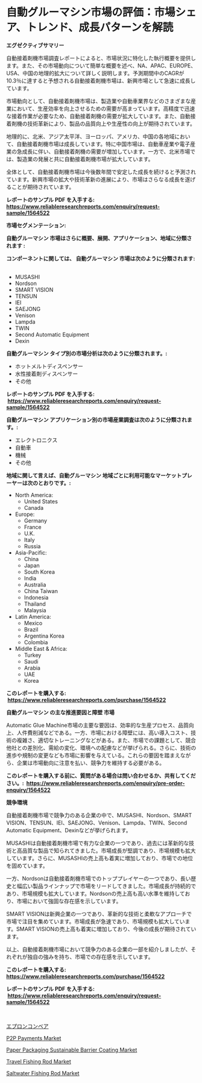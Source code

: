 <p><h1>自動グルーマシン市場の評価：市場シェア、トレンド、成長パターンを解読</h1></p><p><strong>エグゼクティブサマリー</strong></p>
<p><p>自動接着剤機市場調査レポートによると、市場状況に特化した執行概要を提供します。また、その市場動向について簡単な概要を述べ、NA、APAC、EUROPE、USA、中国の地理的拡大について詳しく説明します。予測期間中のCAGRが10.3％に達すると予想される自動接着剤機市場は、新興市場として急速に成長しています。</p><p>市場動向として、自動接着剤機市場は、製造業や自動車業界などのさまざまな産業において、生産効率を向上させるための需要が高まっています。高精度で迅速な接着作業が必要なため、自動接着剤機の需要が拡大しています。また、自動接着剤機の技術革新により、製品の品質向上や生産性の向上が期待されています。</p><p>地理的に、北米、アジア太平洋、ヨーロッパ、アメリカ、中国の各地域において、自動接着剤機市場は成長しています。特に中国市場は、自動車産業や電子産業の急成長に伴い、自動接着剤機の需要が増加しています。一方で、北米市場では、製造業の発展と共に自動接着剤機市場が拡大しています。</p><p>全体として、自動接着剤機市場は今後数年間で安定した成長を続けると予測されています。新興市場の拡大や技術革新の進展により、市場はさらなる成長を遂げることが期待されています。</p></p>
<p><strong>レポートのサンプル PDF を入手する: <a href="https://www.reliableresearchreports.com/enquiry/request-sample/1564522">https://www.reliableresearchreports.com/enquiry/request-sample/1564522</a></strong></p>
<p><strong>市場セグメンテーション:</strong></p>
<p><strong> 自動グルーマシン 市場はさらに概要、展開、アプリケーション、地域に分類されます :</strong></p>
<p><strong>コンポーネントに関しては、 自動グルーマシン 市場は次のように分類されます: &nbsp;</strong></p>
<p><ul><li>MUSASHI</li><li>Nordson</li><li>SMART VISION</li><li>TENSUN</li><li>IEI</li><li>SAEJONG</li><li>Venison</li><li>Lampda</li><li>TWIN</li><li>Second Automatic Equipment</li><li>Dexin</li></ul></p>
<p><strong> 自動グルーマシン タイプ別の市場分析は次のように分類されます。:</strong></p>
<p><ul><li>ホットメルトディスペンサー</li><li>水性接着剤ディスペンサー</li><li>その他</li></ul></p>
<p><strong>レポートのサンプル PDF を入手する: &nbsp;<a href="https://www.reliableresearchreports.com/enquiry/request-sample/1564522">https://www.reliableresearchreports.com/enquiry/request-sample/1564522</a></strong></p>
<p><strong> 自動グルーマシン アプリケーション別の市場産業調査は次のように分類されます。:</strong></p>
<p><ul><li>エレクトロニクス</li><li>自動車</li><li>機械</li><li>その他</li></ul></p>
<p><strong>地域に関して言えば、自動グルーマシン 地域ごとに利用可能なマーケットプレーヤーは次のとおりです。:</strong></p>
<p><ul>
    <li>
        North America:
        <ul>
            <li>United States</li>
            <li>Canada</li>
        </ul>
    </li>
    <li>
        Europe:
        <ul>
            <li>Germany</li>
            <li>France</li>
            <li>U.K.</li>
            <li>Italy</li>
            <li>Russia</li>
        </ul>
    </li>
    <li>
        Asia-Pacific:
        <ul>
            <li>China</li>
            <li>Japan</li>
            <li>South Korea</li>
            <li>India</li>
            <li>Australia</li>
            <li>China Taiwan</li>
            <li>Indonesia</li>
            <li>Thailand</li>
            <li>Malaysia</li>
        </ul>
    </li>
    <li>
        Latin America:
        <ul>
            <li>Mexico</li>
            <li>Brazil</li>
            <li>Argentina Korea</li>
            <li>Colombia</li>
        </ul>
    </li>
    <li>
        Middle East & Africa:
        <ul>
            <li>Turkey</li>
            <li>Saudi</li>
            <li>Arabia</li>
            <li>UAE</li>
            <li>Korea</li>
        </ul>
    </li>
    </ul></p>
<p><strong>このレポートを購入する: &nbsp;<a href="https://www.reliableresearchreports.com/purchase/1564522">https://www.reliableresearchreports.com/purchase/1564522</a></strong></p>
<p><strong>自動グルーマシン の主な推進要因と障壁 市場</strong></p>
<p><p>Automatic Glue Machine市場の主要な要因は、効率的な生産プロセス、品質向上、人件費削減などである。一方、市場における障壁には、高い導入コスト、技術の複雑さ、適切なトレーニングなどがある。また、市場での課題として、競合他社との差別化、需給の変化、環境への配慮などが挙げられる。さらに、技術の進歩や規制の変更なども市場に影響を与えている。これらの要因を踏まえながら、企業は市場動向に注意を払い、競争力を維持する必要がある。</p></p>
<p><strong>このレポートを購入する前に、質問がある場合は問い合わせるか、共有してください。:&nbsp; <a href="https://www.reliableresearchreports.com/enquiry/pre-order-enquiry/1564522">https://www.reliableresearchreports.com/enquiry/pre-order-enquiry/1564522</a></strong></p>
<p><strong>競争環境</strong></p>
<p><p>自動接着剤機市場で競争力のある企業の中で、MUSASHI、Nordson、SMART VISION、TENSUN、IEI、SAEJONG、Venison、Lampda、TWIN、Second Automatic Equipment、Dexinなどが挙げられます。</p><p>MUSASHIは自動接着剤機市場で有力な企業の一つであり、過去には革新的な技術と高品質な製品で知られてきました。市場成長が堅調であり、市場規模も拡大しています。さらに、MUSASHIの売上高も着実に増加しており、市場での地位を固めています。</p><p>一方、Nordsonは自動接着剤機市場でのトッププレイヤーの一つであり、長い歴史と幅広い製品ラインナップで市場をリードしてきました。市場成長が持続的であり、市場規模も拡大しています。Nordsonの売上高も高い水準を維持しており、市場において強固な存在感を示しています。</p><p>SMART VISIONは新興企業の一つであり、革新的な技術と柔軟なアプローチで市場で注目を集めています。市場成長が急速であり、市場規模も拡大しています。SMART VISIONの売上高も着実に増加しており、今後の成長が期待されています。</p><p>以上、自動接着剤機市場において競争力のある企業の一部を紹介しましたが、それぞれが独自の強みを持ち、市場での存在感を示しています。</p></p>
<p><strong>このレポートを購入する: &nbsp; <a href="https://www.reliableresearchreports.com/purchase/1564522">https://www.reliableresearchreports.com/purchase/1564522</a></strong></p>
<p><strong>レポートのサンプル PDF を入手する: &nbsp;<a href="https://www.reliableresearchreports.com/enquiry/request-sample/1564522">https://www.reliableresearchreports.com/enquiry/request-sample/1564522</a></strong><strong></strong></p>
<p>&nbsp;</p>
<p><p><a href="https://github.com/dandier2003/Market-Research-Report-List-1/blob/main/58112696483.md">エプロンコンベア</a></p><p><a href="https://issuu.com/reportprime-2/docs/p2p-payments-market-size-2030.pptx">P2P Payments Market</a></p><p><a href="https://issuu.com/reportprime-2/docs/paper-packaging-sustainable-barrier-coating-market">Paper Packaging Sustainable Barrier Coating Market</a></p><p><a href="https://github.com/dringals/Market-Research-Report-List-3/blob/main/travel-fishing-rod-market.md">Travel Fishing Rod Market</a></p><p><a href="https://github.com/lbird53714/Market-Research-Report-List-3/blob/main/saltwater-fishing-rod-market.md">Saltwater Fishing Rod Market</a></p></p>